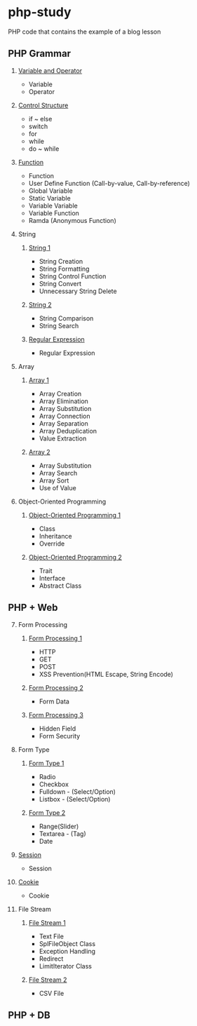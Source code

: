 php-study
========================

PHP code that contains the example of a blog lesson
## PHP Grammar
1. [Variable and Operator](https://blog.naver.com/kckyoung2/221175832999)
    - Variable
    - Operator

2. [Control Structure](https://blog.naver.com/kckyoung2/221176644686)
    - if ~ else
    - switch
    - for
    - while
    - do ~ while  

3. [Function](https://blog.naver.com/kckyoung2/221177421144)
    - Function
    - User Define Function (Call-by-value, Call-by-reference)
    - Global Variable
    - Static Variable
    - Variable Variable
    - Variable Function
    - Ramda (Anonymous Function)  

4. String
    1. [String 1](https://blog.naver.com/kckyoung2/221178952145)
        - String Creation
        - String Formatting
        - String Control Function
        - String Convert
        - Unnecessary String Delete

    2. [String 2](https://blog.naver.com/kckyoung2/221179405269)
        - String Comparison
        - String Search

    3. [Regular Expression](https://blog.naver.com/kckyoung2/221179755604)
        - Regular Expression

5. Array
    1. [Array 1](https://blog.naver.com/kckyoung2/221180080213)
        - Array Creation
        - Array Elimination
        - Array Substitution
        - Array Connection
        - Array Separation
        - Array Deduplication
        - Value Extraction

    2. [Array 2](https://blog.naver.com/kckyoung2/221180901098)
        - Array Substitution
        - Array Search
        - Array Sort
        - Use of Value

6. Object-Oriented Programming
    1. [Object-Oriented Programming 1](https://blog.naver.com/kckyoung2/221182373965)
        - Class
        - Inheritance
        - Override

    2. [Object-Oriented Programming 2](https://blog.naver.com/kckyoung2/221183167762)
        - Trait
        - Interface
        - Abstract Class
  
## PHP + Web  
7. Form Processing
    1. [Form Processing 1](https://blog.naver.com/kckyoung2/221185249177)
        - HTTP
        - GET
        - POST
        - XSS Prevention(HTML Escape, String Encode)

    2. [Form Processing 2](https://blog.naver.com/kckyoung2/221186538023)
        - Form Data

    3. [Form Processing 3](https://blog.naver.com/kckyoung2/221186687459)
        - Hidden Field
        - Form Security

8. Form Type
    1. [Form Type 1](https://blog.naver.com/kckyoung2/221188278282)
        - Radio
        - Checkbox
        - Fulldown - (Select/Option)
        - Listbox - (Select/Option)

    2. [Form Type 2](https://blog.naver.com/kckyoung2/221189073260)
        - Range(Slider)
        - Textarea - (Tag)
        - Date

9. [Session](https://blog.naver.com/kckyoung2/221189195700)
    - Session

10. [Cookie](https://blog.naver.com/kckyoung2/221190250621)
    - Cookie

11. File Stream
    1. [File Stream 1](https://blog.naver.com/kckyoung2/221191074672)
        - Text File
        - SplFileObject Class
        - Exception Handling
        - Redirect
        - LimitIterator Class

    2. [File Stream 2](https://blog.naver.com/kckyoung2/221192081853)
        - CSV File
  
## PHP + DB